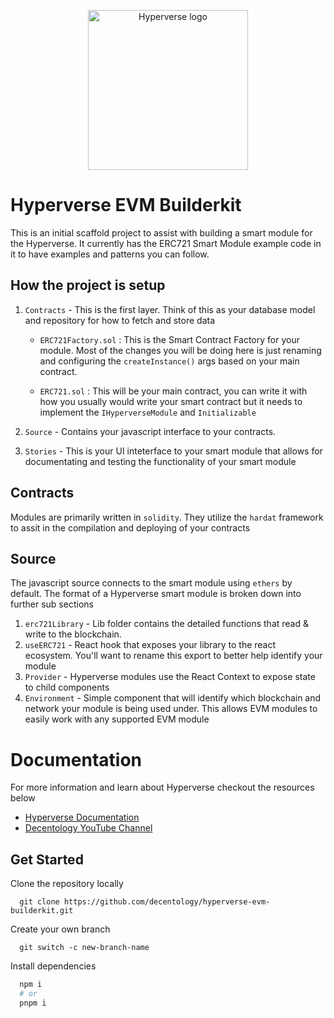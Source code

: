 
<p align="center">
<img src="https://drive.google.com/uc?export=view&id=1UFpBzZRnOBIZhIcaAWui1FIe9OSfJTKx" width="256" alt="Hyperverse logo" />
</p>

# Hyperverse EVM Builderkit

This is an initial scaffold project to assist with building a smart module for the Hyperverse. It currently has the ERC721 Smart Module example code in it to have examples and patterns you can follow. 

## How the project is setup

1. `Contracts` - This is the first layer. Think of this as your database model and repository for how to fetch and store data
    - `ERC721Factory.sol` : This is the Smart Contract Factory for your module. Most of the changes you will be doing here is just renaming and configuring the `createInstance()` args based on your main contract.

    -  `ERC721.sol` : This will be your main contract, you can write it with how you usually would write your smart contract but it needs to implement the `IHyperverseModule` and `Initializable`

2. `Source` - Contains your javascript interface to your contracts. 

3. `Stories` - This is your UI inteterface to your smart module that allows for documentating and testing the functionality of your smart module


## Contracts
Modules are primarily written in `solidity`. They utilize the `hardat` framework to assit in the compilation and deploying of your contracts

## Source
The javascript source connects to the smart module using `ethers` by default. The format of a Hyperverse smart module is broken down into further sub sections

1. `erc721Library` - Lib folder contains the detailed functions that read & write to the blockchain. 
2. `useERC721` - React hook that exposes your library to the react ecosystem. You'll want to rename this export to better help identify your module
3. `Provider` - Hyperverse modules use the React Context to expose state to child components
4. `Environment` - Simple component that will identify which blockchain and network your module is being used under. This allows EVM modules to easily work with any supported EVM module


# Documentation
For more information and learn about Hyperverse checkout the resources below

- [Hyperverse Documentation](https://docs.hyperverse.dev/)
- [Decentology YouTube Channel](https://www.youtube.com/c/Decentology)


## Get Started

Clone the repository locally
```
  git clone https://github.com/decentology/hyperverse-evm-builderkit.git
```

Create your own branch
```
  git switch -c new-branch-name
```

Install dependencies
```bash
  npm i 
  # or
  pnpm i
```




